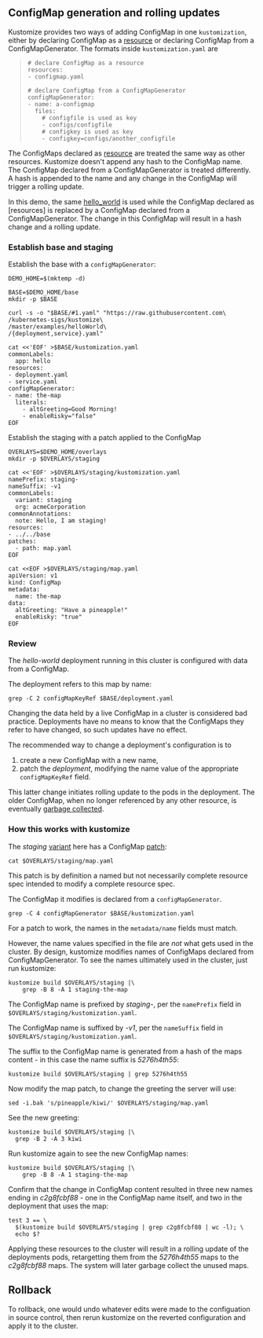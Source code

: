 [patch]: https://kubectl.docs.kubernetes.io/references/kustomize/glossary/#patch
[resource]: https://kubectl.docs.kubernetes.io/references/kustomize/glossary/#resource
[variant]: https://kubectl.docs.kubernetes.io/references/kustomize/glossary/#variant

## ConfigMap generation and rolling updates

Kustomize provides two ways of adding ConfigMap in one `kustomization`, either by declaring ConfigMap as a [resource] or declaring ConfigMap from a ConfigMapGenerator. The formats inside `kustomization.yaml` are

> ```
> # declare ConfigMap as a resource
> resources:
> - configmap.yaml
>
> # declare ConfigMap from a ConfigMapGenerator
> configMapGenerator:
> - name: a-configmap
>   files:
>     # configfile is used as key
>     - configs/configfile
>     # configkey is used as key
>     - configkey=configs/another_configfile
> ```

The ConfigMaps declared as [resource] are treated the same way as other resources. Kustomize doesn't append any hash to the ConfigMap name. The ConfigMap declared from a ConfigMapGenerator is treated differently. A hash is appended to the name and any change in the ConfigMap will trigger a rolling update.

In this demo, the same [hello_world](helloWorld/README.md) is used while the ConfigMap declared as [resources] is replaced by a ConfigMap declared from a ConfigMapGenerator. The change in this ConfigMap will result in a hash change and a rolling update.

### Establish base and staging

Establish the base with a `configMapGenerator`:
<!-- @establishBase @testAgainstLatestRelease -->
```
DEMO_HOME=$(mktemp -d)

BASE=$DEMO_HOME/base
mkdir -p $BASE

curl -s -o "$BASE/#1.yaml" "https://raw.githubusercontent.com\
/kubernetes-sigs/kustomize\
/master/examples/helloWorld\
/{deployment,service}.yaml"

cat <<'EOF' >$BASE/kustomization.yaml
commonLabels:
  app: hello
resources:
- deployment.yaml
- service.yaml
configMapGenerator:
- name: the-map
  literals:
    - altGreeting=Good Morning!
    - enableRisky="false"
EOF
```

Establish the staging with a patch applied to the ConfigMap

<!-- @establishStaging @testAgainstLatestRelease -->

```
OVERLAYS=$DEMO_HOME/overlays
mkdir -p $OVERLAYS/staging

cat <<'EOF' >$OVERLAYS/staging/kustomization.yaml
namePrefix: staging-
nameSuffix: -v1
commonLabels:
  variant: staging
  org: acmeCorporation
commonAnnotations:
  note: Hello, I am staging!
resources:
- ../../base
patches:
  - path: map.yaml
EOF

cat <<EOF >$OVERLAYS/staging/map.yaml
apiVersion: v1
kind: ConfigMap
metadata:
  name: the-map
data:
  altGreeting: "Have a pineapple!"
  enableRisky: "true"
EOF
```

### Review

The _hello-world_ deployment running in this cluster is
configured with data from a ConfigMap.

The deployment refers to this map by name:

<!-- @showDeployment @testAgainstLatestRelease -->

```
grep -C 2 configMapKeyRef $BASE/deployment.yaml
```

Changing the data held by a live ConfigMap in a cluster
is considered bad practice. Deployments have no means
to know that the ConfigMaps they refer to have
changed, so such updates have no effect.

The recommended way to change a deployment's
configuration is to

1.  create a new ConfigMap with a new name,
1.  patch the _deployment_, modifying the name value of
    the appropriate `configMapKeyRef` field.

This latter change initiates rolling update to the pods
in the deployment. The older ConfigMap, when no longer
referenced by any other resource, is eventually [garbage
collected](/../../issues/242).

### How this works with kustomize

The _staging_ [variant] here has a ConfigMap [patch]:

<!-- @showMapPatch @testAgainstLatestRelease -->

```
cat $OVERLAYS/staging/map.yaml
```

This patch is by definition a named but not necessarily
complete resource spec intended to modify a complete
resource spec.

The ConfigMap it modifies is declared from a `configMapGenerator`.

<!-- @showMapBase @testAgainstLatestRelease -->

```
grep -C 4 configMapGenerator $BASE/kustomization.yaml
```

For a patch to work, the names in the `metadata/name`
fields must match.

However, the name values specified in the file are
_not_ what gets used in the cluster. By design,
kustomize modifies names of ConfigMaps declared from ConfigMapGenerator. To see the names
ultimately used in the cluster, just run kustomize:

<!-- @grepStagingName @testAgainstLatestRelease -->

```
kustomize build $OVERLAYS/staging |\
    grep -B 8 -A 1 staging-the-map
```

The ConfigMap name is prefixed by _staging-_, per the
`namePrefix` field in
`$OVERLAYS/staging/kustomization.yaml`.

The ConfigMap name is suffixed by _-v1_, per the
`nameSuffix` field in
`$OVERLAYS/staging/kustomization.yaml`.

The suffix to the ConfigMap name is generated from a
hash of the maps content - in this case the name suffix
is _5276h4th55_:

<!-- @grepStagingHash @testAgainstLatestRelease -->

```
kustomize build $OVERLAYS/staging | grep 5276h4th55
```

Now modify the map patch, to change the greeting
the server will use:

<!-- @changeMap @testAgainstLatestRelease -->

```
sed -i.bak 's/pineapple/kiwi/' $OVERLAYS/staging/map.yaml
```

See the new greeting:

```
kustomize build $OVERLAYS/staging |\
  grep -B 2 -A 3 kiwi
```

Run kustomize again to see the new ConfigMap names:

<!-- @grepStagingName @testAgainstLatestRelease -->

```
kustomize build $OVERLAYS/staging |\
    grep -B 8 -A 1 staging-the-map
```

Confirm that the change in ConfigMap content resulted
in three new names ending in _c2g8fcbf88_ - one in the
ConfigMap name itself, and two in the deployment that
uses the map:

<!-- @countHashes @testAgainstLatestRelease -->

```
test 3 == \
  $(kustomize build $OVERLAYS/staging | grep c2g8fcbf88 | wc -l); \
  echo $?
```

Applying these resources to the cluster will result in
a rolling update of the deployments pods, retargetting
them from the _5276h4th55_ maps to the _c2g8fcbf88_
maps. The system will later garbage collect the
unused maps.

## Rollback

To rollback, one would undo whatever edits were made to
the configuation in source control, then rerun kustomize
on the reverted configuration and apply it to the
cluster.
